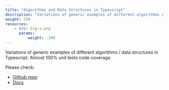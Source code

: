 ```yaml
---
title: "Algorithms and Data Structures in Typescript"
description: "Variations of generic examples of different algorithms / data structures in Typescript."
weight: 250
resources:
    - src: big-o.png
      params:
          weight: -100
---
```


Variations of generic examples of different algorithms / data structures in Typescript.
Almost 100% unit tests code coverage.

Please check:

* [Github repo](//github.com/Pencroff/ts-algorithms)
* [Docs](//ts-algorithms.pencroff.com)
